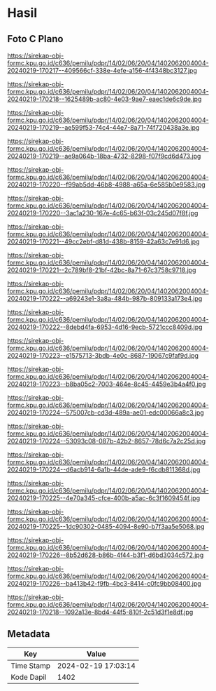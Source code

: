 # Hasil

## Foto C Plano

https://sirekap-obj-formc.kpu.go.id/c636/pemilu/pdpr/14/02/06/20/04/1402062004004-20240219-170217--409566cf-338e-4efe-a156-4f4348bc3127.jpg

https://sirekap-obj-formc.kpu.go.id/c636/pemilu/pdpr/14/02/06/20/04/1402062004004-20240219-170218--1625489b-ac80-4e03-9ae7-eaec1de6c9de.jpg

https://sirekap-obj-formc.kpu.go.id/c636/pemilu/pdpr/14/02/06/20/04/1402062004004-20240219-170219--ae599f53-74c4-44e7-8a71-74f720438a3e.jpg

https://sirekap-obj-formc.kpu.go.id/c636/pemilu/pdpr/14/02/06/20/04/1402062004004-20240219-170219--ae9a064b-18ba-4732-8298-f07f9cd6d473.jpg

https://sirekap-obj-formc.kpu.go.id/c636/pemilu/pdpr/14/02/06/20/04/1402062004004-20240219-170220--f99ab5dd-46b8-4988-a65a-6e585b0e9583.jpg

https://sirekap-obj-formc.kpu.go.id/c636/pemilu/pdpr/14/02/06/20/04/1402062004004-20240219-170220--3ac1a230-167e-4c65-b63f-03c245d07f8f.jpg

https://sirekap-obj-formc.kpu.go.id/c636/pemilu/pdpr/14/02/06/20/04/1402062004004-20240219-170221--49cc2ebf-d81d-438b-8159-42a63c7e91d6.jpg

https://sirekap-obj-formc.kpu.go.id/c636/pemilu/pdpr/14/02/06/20/04/1402062004004-20240219-170221--2c789bf8-21bf-42bc-8a71-67c3758c9718.jpg

https://sirekap-obj-formc.kpu.go.id/c636/pemilu/pdpr/14/02/06/20/04/1402062004004-20240219-170222--a69243e1-3a8a-484b-987b-809133a173e4.jpg

https://sirekap-obj-formc.kpu.go.id/c636/pemilu/pdpr/14/02/06/20/04/1402062004004-20240219-170222--8debd4fa-6953-4d16-9ecb-5721ccc8409d.jpg

https://sirekap-obj-formc.kpu.go.id/c636/pemilu/pdpr/14/02/06/20/04/1402062004004-20240219-170223--e1575713-3bdb-4e0c-8687-19067c9faf9d.jpg

https://sirekap-obj-formc.kpu.go.id/c636/pemilu/pdpr/14/02/06/20/04/1402062004004-20240219-170223--b8ba05c2-7003-464e-8c45-4459e3b4a4f0.jpg

https://sirekap-obj-formc.kpu.go.id/c636/pemilu/pdpr/14/02/06/20/04/1402062004004-20240219-170224--575007cb-cd3d-489a-ae01-edc00066a8c3.jpg

https://sirekap-obj-formc.kpu.go.id/c636/pemilu/pdpr/14/02/06/20/04/1402062004004-20240219-170224--53093c08-087b-42b2-8657-78d6c7a2c25d.jpg

https://sirekap-obj-formc.kpu.go.id/c636/pemilu/pdpr/14/02/06/20/04/1402062004004-20240219-170224--d6acb914-6a1b-44de-ade9-f6cdb811368d.jpg

https://sirekap-obj-formc.kpu.go.id/c636/pemilu/pdpr/14/02/06/20/04/1402062004004-20240219-170225--4e70a345-cfce-400b-a5ac-6c3f1609454f.jpg

https://sirekap-obj-formc.kpu.go.id/c636/pemilu/pdpr/14/02/06/20/04/1402062004004-20240219-170225--1dc90302-0485-4094-8e90-b7f3aa5e5068.jpg

https://sirekap-obj-formc.kpu.go.id/c636/pemilu/pdpr/14/02/06/20/04/1402062004004-20240219-170226--8b52d628-b86b-4f44-b3f1-d6bd3034c572.jpg

https://sirekap-obj-formc.kpu.go.id/c636/pemilu/pdpr/14/02/06/20/04/1402062004004-20240219-170226--ba413b42-f9fb-4bc3-8414-c0fc9bb08400.jpg

https://sirekap-obj-formc.kpu.go.id/c636/pemilu/pdpr/14/02/06/20/04/1402062004004-20240219-170218--1092a13e-8bd4-44f5-810f-2c51d3f1e8df.jpg


## Metadata

| Key        | Value               |
| ---------- | ------------------- |
| Time Stamp | 2024-02-19 17:03:14 |
| Kode Dapil | 1402                |



